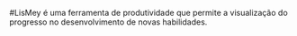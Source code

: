#LisMey é uma ferramenta de produtividade que permite a visualização do progresso no desenvolvimento de novas habilidades.